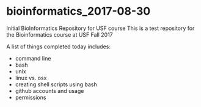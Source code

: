 # bioinformatics_2017-08-30
Initial BioInformatics Repository for USF course
This is a test repository for the Bioinformatics course at USF Fall 2017


A list of things completed today includes:
- command line
- bash
- unix
- linux vs. osx
- creating shell scripts using bash
- github accounts and usage
- permissions
